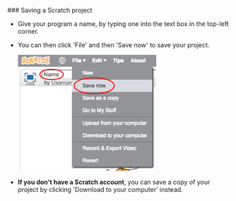 ### Saving a Scratch project

+ Give your program a name, by typing one into the text box in the top-left corner.

+ You can then click 'File' and then 'Save now' to save your project.

	![screenshot](images/save.png)

+ __If you don't have a Scratch account__, you can save a copy of your project by clicking 'Download to your computer' instead.
